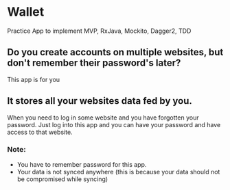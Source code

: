 # Wallet
Practice App to implement MVP, RxJava, Mockito, Dagger2, TDD

## Do you create accounts on multiple websites, but don't remember their password's later?
This app is for you

## It stores all your websites data fed by you.

When you need to log in some website and you have forgotten your password.
Just log into this app and you can have your password and have access to that website.

### Note:
* You have to remember password for this app.
* Your data is not synced anywhere (this is because your data should not be compromised while syncing)

